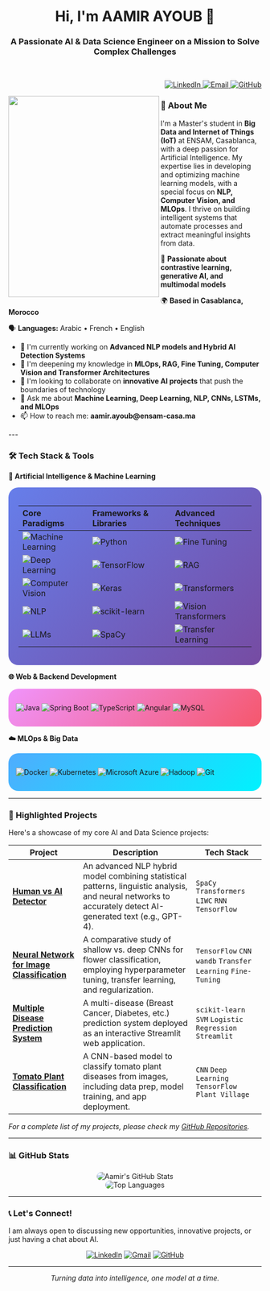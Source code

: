 <h1 align="center">Hi, I'm AAMIR AYOUB 👋</h1>
<h3 align="center">A Passionate AI & Data Science Engineer on a Mission to Solve Complex Challenges</h3>
<br>
<p align="right">
  <a href="https://www.linkedin.com/in/ayoub-aamir-5971a82b5/">
    <img src="https://img.shields.io/badge/LinkedIn-0077B5?style=flat&logo=linkedin&logoColor=white" alt="LinkedIn"/>
  </a>
  <a href="mailto:amir.ayoub@ensam-casa.ma">
    <img src="https://img.shields.io/badge/Email-D14836?style=flat&logo=gmail&logoColor=white" alt="Email"/>
  </a>
  <a href="https://github.com/AamirAyoub123">
    <img src="https://img.shields.io/badge/GitHub-181717?style=flat&logo=github&logoColor=white" alt="GitHub"/>
  </a>
</p>

<img src="https://media.giphy.com/media/qgQUggAC3Pfv687qPC/giphy.gif" align="left" width="300" height="400"/>

### 🚀 About Me

<p>I'm a Master's student in <b>Big Data and Internet of Things (IoT)</b> at ENSAM, Casablanca, with a deep
                passion for Artificial Intelligence. My expertise lies in developing and optimizing machine learning
                models, with a special focus on <b>NLP, Computer Vision, and MLOps</b>. I thrive on building intelligent
                systems that automate processes and extract meaningful insights from data.</p>
            <p>🚀 <b>Passionate about contrastive learning, generative AI, and multimodal models</b></p>
            <p>🌍 <b>Based in Casablanca, Morocco</b></p>
            <p>🗣️ <b>Languages:</b> Arabic • French • English</p>
            <ul style="margin-top: 10px;">
                <li>🔭 I'm currently working on <b>Advanced NLP models and Hybrid AI Detection Systems</b></li>
                <li>🌱 I'm deepening my knowledge in <b>MLOps, RAG, Fine Tuning, Computer Vision and Transformer
                        Architectures</b></li>
                <li>👯 I'm looking to collaborate on <b>innovative AI projects</b> that push the boundaries of
                    technology</li>
                <li>💬 Ask me about <b>Machine Learning, Deep Learning, NLP, CNNs, LSTMs, and MLOps</b></li>
                <li>📫 How to reach me: <b>aamir.ayoub@ensam-casa.ma</b></li>
            </ul>
---

### 🛠️ Tech Stack & Tools

**🤖 Artificial Intelligence & Machine Learning**

<div style="border-radius: 20px; padding: 20px; background: linear-gradient(135deg, #667eea 0%, #764ba2 100%);">

| Core Paradigms | Frameworks & Libraries | Advanced Techniques |
| :--- | :--- | :--- |
| ![Machine Learning](https://img.shields.io/badge/Machine_Learning-01D8A4?style=for-the-badge&logo=ai&logoColor=white&style=flat-square) | ![Python](https://img.shields.io/badge/Python-3776AB?style=for-the-badge&logo=python&logoColor=white&style=flat-square) | ![Fine Tuning](https://img.shields.io/badge/Fine_Tuning-2E8B57?style=for-the-badge&logo=nvidia&logoColor=white&style=flat-square) |
| ![Deep Learning](https://img.shields.io/badge/Deep_Learning-FF6F00?style=for-the-badge&logo=deeplearning&logoColor=white&style=flat-square) | ![TensorFlow](https://img.shields.io/badge/TensorFlow-FF6F00?style=for-the-badge&logo=tensorflow&logoColor=white&style=flat-square) | ![RAG](https://img.shields.io/badge/RAG_(Retrieval_Augmented_Generation)-8A2BE2?style=for-the-badge&logo=openai&logoColor=white&style=flat-square) |
| ![Computer Vision](https://img.shields.io/badge/Computer_Vision-5C2D91?style=for-the-badge&logo=opencv&logoColor=white&style=flat-square) | ![Keras](https://img.shields.io/badge/Keras-D00000?style=for-the-badge&logo=keras&logoColor=white&style=flat-square) | ![Transformers](https://img.shields.io/badge/Transformers-FFD21E?style=for-the-badge&logo=huggingface&logoColor=black&style=flat-square) |
| ![NLP](https://img.shields.io/badge/Natural_Language_Processing-007ACC?style=for-the-badge&logo=ai&logoColor=white&style=flat-square) | ![scikit-learn](https://img.shields.io/badge/scikit--learn-F7931E?style=for-the-badge&logo=scikit-learn&logoColor=white&style=flat-square) | ![Vision Transformers](https://img.shields.io/badge/Vision_Transformers_(ViT)-DC143C?style=for-the-badge&logo=google&logoColor=white&style=flat-square) |
| ![LLMs](https://img.shields.io/badge/Large_Language_Models-000080?style=for-the-badge&logo=openai&logoColor=white&style=flat-square) | ![SpaCy](https://img.shields.io/badge/SpaCy-09A3D5?style=for-the-badge&logo=spacy&logoColor=white&style=flat-square) | ![Transfer Learning](https://img.shields.io/badge/Transfer_Learning-228B22?style=for-the-badge&logo=ai&logoColor=white&style=flat-square) |

</div>

**🌐 Web & Backend Development**

<div style="border-radius: 20px; padding: 15px; background: linear-gradient(135deg, #f093fb 0%, #f5576c 100%); margin-top: 15px;">
  
![Java](https://img.shields.io/badge/Java-ED8B00?style=for-the-badge&logo=openjdk&logoColor=white&style=flat-square)
![Spring Boot](https://img.shields.io/badge/Spring_Boot-6DB33F?style=for-the-badge&logo=spring-boot&logoColor=white&style=flat-square)
![TypeScript](https://img.shields.io/badge/TypeScript-007ACC?style=for-the-badge&logo=typescript&logoColor=white&style=flat-square)
![Angular](https://img.shields.io/badge/Angular-DD0031?style=for-the-badge&logo=angular&logoColor=white&style=flat-square)
![MySQL](https://img.shields.io/badge/MySQL-4479A1?style=for-the-badge&logo=mysql&logoColor=white&style=flat-square)

</div>

**☁️ MLOps & Big Data**

<div style="border-radius: 20px; padding: 15px; background: linear-gradient(135deg, #4facfe 0%, #00f2fe 100%); margin-top: 15px;">

![Docker](https://img.shields.io/badge/Docker-2496ED?style=for-the-badge&logo=docker&logoColor=white&style=flat-square)
![Kubernetes](https://img.shields.io/badge/Kubernetes-326CE5?style=for-the-badge&logo=kubernetes&logoColor=white&style=flat-square)
![Microsoft Azure](https://img.shields.io/badge/Microsoft_Azure-0078D4?style=for-the-badge&logo=microsoft-azure&logoColor=white&style=flat-square)
![Hadoop](https://img.shields.io/badge/Apache_Hadoop-66CCFF?style=for-the-badge&logo=apachehadoop&logoColor=black&style=flat-square)
![Git](https://img.shields.io/badge/Git-F05032?style=for-the-badge&logo=git&logoColor=white&style=flat-square)

</div>

---

### 🎯 Highlighted Projects

Here's a showcase of my core AI and Data Science projects:

| Project | Description | Tech Stack |
|---------|-------------|------------|
| **[Human vs AI Detector](https://github.com/AamirAyoub123/Human-vs-AI-Detector)** | An advanced NLP hybrid model combining statistical patterns, linguistic analysis, and neural networks to accurately detect AI-generated text (e.g., GPT-4). | `SpaCy` `Transformers` `LIWC` `RNN` `TensorFlow` |
| **[Neural Network for Image Classification](https://github.com/AamirAyoub123/Image-Classification-Flowers)** | A comparative study of shallow vs. deep CNNs for flower classification, employing hyperparameter tuning, transfer learning, and regularization. | `TensorFlow` `CNN` `wandb` `Transfer Learning` `Fine-Tuning` |
| **[Multiple Disease Prediction System](https://github.com/AamirAyoub123/Disease-Prediction-System)** | A multi-disease (Breast Cancer, Diabetes, etc.) prediction system deployed as an interactive Streamlit web application. | `scikit-learn` `SVM` `Logistic Regression` `Streamlit` |
| **[Tomato Plant Classification](https://github.com/AamirAyoub123/Tomato-Plant-Classification)** | A CNN-based model to classify tomato plant diseases from images, including data prep, model training, and app deployment. | `CNN` `Deep Learning` `TensorFlow` `Plant Village` |

*For a complete list of my projects, please check my [GitHub Repositories](https://github.com/AamirAyoub123?tab=repositories).*

---

### 📊 GitHub Stats

<p align="center">
  <img src="https://github-readme-stats.vercel.app/api?username=AamirAyoub123&show_icons=true&theme=radical&border_radius=20" alt="Aamir's GitHub Stats" style="border-radius: 20px;"/>
  <br/>
  <img src="https://github-readme-stats.vercel.app/api/top-langs/?username=AamirAyoub123&layout=compact&theme=radical&border_radius=20" alt="Top Languages" style="border-radius: 20px;"/>
</p>

---

### 📞 Let's Connect!

I am always open to discussing new opportunities, innovative projects, or just having a chat about AI.

<div align="center">

[![LinkedIn](https://img.shields.io/badge/LinkedIn-0A66C2?style=for-the-badge&logo=linkedin&logoColor=white&style=flat-square)](https://linkedin.com/in/ayoub-aamir-5971a82b5)
[![Gmail](https://img.shields.io/badge/Gmail-EA4335?style=for-the-badge&logo=gmail&logoColor=white&style=flat-square)](mailto:aamir.ayoub@ensam-casa.ma)
[![GitHub](https://img.shields.io/badge/GitHub-181717?style=for-the-badge&logo=github&logoColor=white&style=flat-square)](https://github.com/AamirAyoub123)

</div>

---
<p align="center"> <i>Turning data into intelligence, one model at a time.</i> </p>
